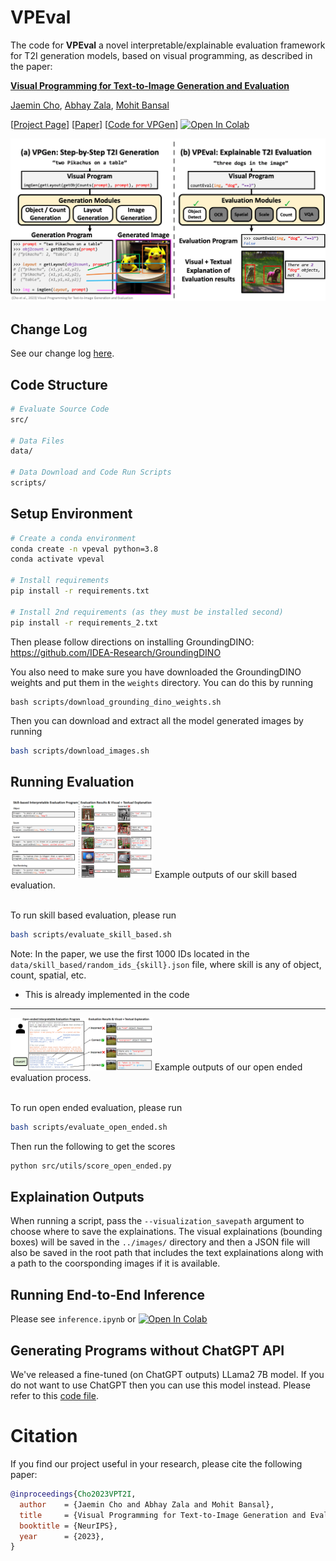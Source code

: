 # VPEval
The code for **VPEval** a novel interpretable/explainable evaluation framework for T2I generation models, based
on visual programming, as described in the paper:

**[Visual Programming for Text-to-Image Generation and Evaluation](https://arxiv.org/abs/2305.15328)**

[Jaemin Cho](https://j-min.io),
[Abhay Zala](https://aszala.com/),
[Mohit Bansal](https://www.cs.unc.edu/~mbansal/)

[[Project Page](https://vp-t2i.github.io)]
[[Paper](https://arxiv.org/abs/2305.15328)]
[[Code for VPGen](https://github.com/j-min/VPGen)]
<a target="_blank" href="https://colab.research.google.com/github/aszala/VPEval/blob/main/inference.ipynb">
  <img src="https://colab.research.google.com/assets/colab-badge.svg" alt="Open In Colab"/>
</a>

<img width="800" src="assets/teaser_video.gif"/>
<br>

## Change Log
See our change log [here](CHANGELOG.md).

## Code Structure
```bash
# Evaluate Source Code
src/

# Data Files
data/

# Data Download and Code Run Scripts
scripts/
```

## Setup Environment
```bash
# Create a conda environment
conda create -n vpeval python=3.8
conda activate vpeval

# Install requirements
pip install -r requirements.txt

# Install 2nd requirements (as they must be installed second)
pip install -r requirements_2.txt
```
Then please follow directions on installing GroundingDINO: https://github.com/IDEA-Research/GroundingDINO

You also need to make sure you have downloaded the GroundingDINO weights and put them in the `weights` directory.
You can do this by running
```
bash scripts/download_grounding_dino_weights.sh
```

Then you can download and extract all the model generated images by running
```bash
bash scripts/download_images.sh
```

## Running Evaluation
<img src="assets/vpeval_skill.png" style="max-width:45%;">
Example outputs of our skill based evaluation.
<br><br>

To run skill based evaluation, please run
```bash
bash scripts/evaluate_skill_based.sh
```

Note: In the paper, we use the first 1000 IDs located in the `data/skill_based/random_ids_{skill}.json` file, where skill is any of object, count, spatial, etc.
- This is already implemented in the code

<hr>

<img src="assets/vpeval_open.png" style="max-width:45%;">
Example outputs of our open ended evaluation process.
<br><br>

To run open ended evaluation, please run
```bash
bash scripts/evaluate_open_ended.sh
```

Then run the following to get the scores
```bash
python src/utils/score_open_ended.py
```

## Explaination Outputs
When running a script, pass the `--visualization_savepath` argument to choose where to save the explainations.
The visual explainations (bounding boxes) will be saved in the `../images/` directory and then a JSON file
will also be saved in the root path that includes the text explainations along with a path to the coorsponding images if it is available.

## Running End-to-End Inference
Please see `inference.ipynb` or <a target="_blank" href="https://colab.research.google.com/github/aszala/VPEval/blob/main/inference.ipynb">
  <img src="https://colab.research.google.com/assets/colab-badge.svg" alt="Open In Colab"/>
</a>

## Generating Programs without ChatGPT API
We've released a fine-tuned (on ChatGPT outputs) LLama2 7B model.
If you do not want to use ChatGPT then you can use this model instead.
Please refer to this [code file](https://github.com/aszala/VPEval/blob/main/src/open_ended_prompt_generation/local_llm_program_generation/llama2_generation.py). 

# Citation

If you find our project useful in your research, please cite the following paper:

```bibtex
@inproceedings{Cho2023VPT2I,
  author    = {Jaemin Cho and Abhay Zala and Mohit Bansal},
  title     = {Visual Programming for Text-to-Image Generation and Evaluation},
  booktitle = {NeurIPS},
  year      = {2023},
}
```
